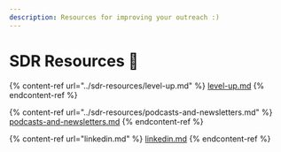 ```yaml
---
description: Resources for improving your outreach :)
---
```


# SDR Resources 🏫

{% content-ref url="../sdr-resources/level-up.md" %}
[level-up.md](../sdr-resources/level-up.md)
{% endcontent-ref %}

{% content-ref url="../sdr-resources/podcasts-and-newsletters.md" %}
[podcasts-and-newsletters.md](../sdr-resources/podcasts-and-newsletters.md)
{% endcontent-ref %}

{% content-ref url="linkedin.md" %}
[linkedin.md](linkedin.md)
{% endcontent-ref %}

